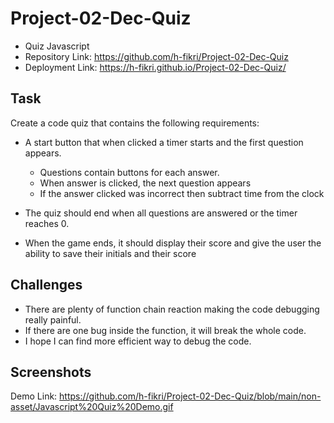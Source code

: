 # Project-02-Dec-Quiz

- Quiz Javascript
- Repository Link: https://github.com/h-fikri/Project-02-Dec-Quiz
- Deployment Link: https://h-fikri.github.io/Project-02-Dec-Quiz/

## Task

Create a code quiz that contains the following requirements:

- A start button that when clicked a timer starts and the first question appears.

  - Questions contain buttons for each answer.
  - When answer is clicked, the next question appears
  - If the answer clicked was incorrect then subtract time from the clock

- The quiz should end when all questions are answered or the timer reaches 0.

- When the game ends, it should display their score and give the user the ability to save their initials and their score

## Challenges

- There are plenty of function chain reaction making the code debugging really painful.
- If there are one bug inside the function, it will break the whole code.
- I hope I can find more efficient way to debug the code.

## Screenshots

Demo Link: https://github.com/h-fikri/Project-02-Dec-Quiz/blob/main/non-asset/Javascript%20Quiz%20Demo.gif
